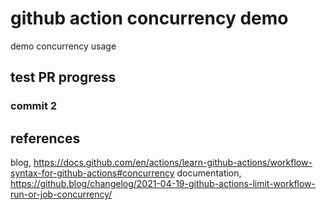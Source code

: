 # github action concurrency demo

demo concurrency usage

## test PR progress
### commit 2

## references
blog, https://docs.github.com/en/actions/learn-github-actions/workflow-syntax-for-github-actions#concurrency
documentation, https://github.blog/changelog/2021-04-19-github-actions-limit-workflow-run-or-job-concurrency/
